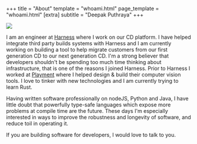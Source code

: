 +++
title = "About"
template = "whoami.html"
page_template = "whoami.html"
[extra]
subtitle = "Deepak Puthraya"
+++

<img src='https://www.gravatar.com/avatar/981680c6e4b9c65417243022d2a97729?s=300'/>

I am an engineer at [Harness](https://harness.io) where I work on our CD platform. I have helped integrate third party builds systems with Harness and I am currently working on building a tool to help migrate customers from our first generation CD to our next generation CD. I'm a strong believer that developers shouldn't be spending too much time thinking about infrastructure, that is one of the reasons I joined Harness. Prior to Harness I worked at [Playment](https://playment.io) where I helped design & build their computer vision tools. I love to tinker with new technologies and I am currently trying to learn Rust. 

Having written software professionally on nodeJS, Python and Java, I have little doubt that powerfully type-safe languages which expose more problems at compile time are the future.
These days I'm especially interested in ways to improve the robustness and longevity of software, and reduce toil in operating it.

If you are building software for developers, I would love to talk to you. 
